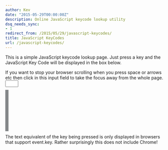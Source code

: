 ```yaml
---
author: Kev
date: "2015-05-29T00:00:00Z"
description: Online JavaScript keycode lookup utility
dsq_needs_sync:
- 1
redirect_from: /2015/05/29/javascript-keycodes/
title: JavaScript KeyCodes
url: /javascript-keycodes/
---
```

This is a simple JavaScript keycode lookup page. Just press a key and the JavaScript Key Code will be displayed in the box below.

If you want to stop your browser scrolling when you press space or arrows etc then click in this input field to take the focus away from the whole page. <input type="text" maxlength="0" size="2">

<script>
  window.addEventListener("keydown", function (event) {
    document.getElementById("code").innerHTML = event.keyCode;
    if (event.key) {
      if (event.keyCode > 47 && event.keyCode < 91) {
        document.getElementById("char").innerHTML = " - " + String.toUpperCase(event.key);
      } else {
        document.getElementById("char").innerHTML = " - " + event.key;
      }
    }
  }, false);
</script>
<span id="code" style="background-color: #faee95; font-size: 100;  border-style: solid; border-width: 5px; border-color: #848789"></span>
<span id="char" style="font-size: 70;"></span>

The text equivalent of the key being pressed is only displayed in browsers that support event.key. Rather surprisingly this does not include Chrome!
